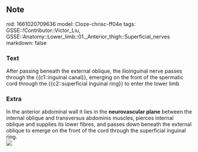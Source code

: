 ## Note
nid: 1661020709636
model: Cloze-chrisc-ff04e
tags: GSSE::!Contributor::Victor_Liu, GSSE::Anatomy::Lower_limb::01._Anterior_thigh::Superficial_nerves
markdown: false

### Text
<div>
  After passing beneath the external oblique, the ilioinguinal
  nerve passes through the {{c1::inguinal canal}}, emerging on the
  front of the spermatic cord through the {{c2::superficial
  inguinal ring}} to enter the lower limb
</div>

### Extra
<div>
  In the anterior abdominal wall it lies in the <b>neurovascular
  plane</b> between the internal oblique and transversus abdominis
  muscles, pierces internal oblique and supplies its lower fibres,
  and passes down beneath the external oblique to emerge on the
  front of the cord through the superficial inguinal ring.
</div><img src="c007_f005.jpg">
